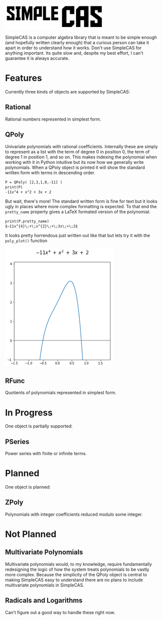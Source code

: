 ![alt text](https://github.com/SymmetricChaos/SimpleCAS/blob/master/ImageFiles/simpleCASlogo.png "SimpleCAS")


SimpleCAS is a computer algebra library that is meant to be simple enough (and hopefully written clearly enough) that a curious person can take it apart in order to understand how it works. Don't use SimpleCAS for anything important. Its quite slow and, despite my best effort, I can't guarantee it is always accurate.



# Features
Currently three kinds of objects are supported by SimpleCAS:

## Rational
Rational numbers represented in simplest form.

## QPoly
Univariate polynomials with rational coefficients. Internally these are simply to represent as a list with the term of degree 0 in position 0, the term of degree 1 in position 1, and so on. This makes indexing the polynomial when working with it in Python intuitive but its now how we generally write polynomials. When a QPoly object is printed it will show the standard written form with terms in descending order.

```
P = QPoly( [2,3,1,0,-11] )
print(P)
-11x^4 + x^2 + 3x + 2
```

But wait, there's more! The standard written form is fine for text but it looks ugly in places where more complex formatting is expected. To that end the `pretty_name` property gives a LaTeX formated version of the polynomial.

```
print(P.pretty_name)
$−11x^{4}\;+\;x^{2}\;+\;3x\;+\;2$
```

It looks pretty horrendous just written out like that but lets try it with the `poly_plot()` function

![alt text](https://github.com/SymmetricChaos/SimpleCAS/blob/master/ImageFiles/poly_example.png "polynomial")



## RFunc
Quotients of polynomials represented in simplest form.



# In Progress
One object is partially supported:

## PSeries
Power series with finite or infinite terms.


# Planned
One object is planned:

## ZPoly
Polynomials with integer coefficients reduced modulo some integer.

# Not Planned
## Multivariate Polynomials
Multivariate polynomials would, to my knowledge, require fundamentally redesigning the logic of how the system treats polynomials to be vastly more complex. Because the simplicity of the QPoly object is central to making SimpleCAS easy to understand there are no plans to include multivariate polynomials in SimpleCAS.

## Radicals and Logarithms
Can't figure out a good way to handle these right now.
